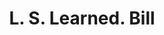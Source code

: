 ---
doi: 10.7916/D8X368P0
date_other: '1865'
date_other_textual: '1865'
form: printed ephemera
genre:
- Invoices
name:
- L. S. Learned
object_in_context_url: https://biggert.cul.columbia.edu/items/view/ave_biggert_01802
subject_hierarchical_geographic:
- Cambridgeport, Massachusetts, United States
subject_name:
- L. S. Learned
title: L. S. Learned. Bill
sort_title: L. S. Learned. Bill
call_number: ave_biggert_01802
coordinates:
- 42.3600,-71.1075
pid: ave_biggert_01802
identifiers: ave_biggert_01802
permalink: /biggert/ave_biggert_01802/
layout: iiif-image-page
---